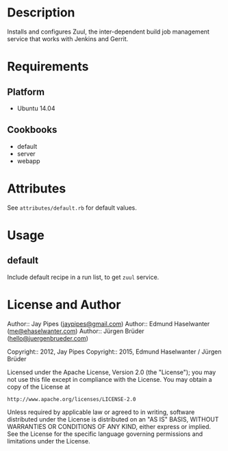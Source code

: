 Description
===========

Installs and configures Zuul, the inter-dependent build job management service that works with Jenkins and Gerrit.

Requirements
============

Platform
--------

* Ubuntu 14.04

Cookbooks
---------

* default
* server
* webapp

Attributes
==========

See `attributes/default.rb` for default values.

Usage
=====

default
-------

Include default recipe in a run list, to get `zuul` service.

License and Author
==================

Author:: Jay Pipes (<jaypipes@gmail.com>)
Author:: Edmund Haselwanter (<me@ehaselwanter.com>)
Author:: Jürgen Brüder (<hello@juergenbrueder.com>)

Copyright:: 2012, Jay Pipes
Copyright:: 2015, Edmund Haselwanter / Jürgen Brüder

Licensed under the Apache License, Version 2.0 (the "License");
you may not use this file except in compliance with the License.
You may obtain a copy of the License at

    http://www.apache.org/licenses/LICENSE-2.0

Unless required by applicable law or agreed to in writing, software
distributed under the License is distributed on an "AS IS" BASIS,
WITHOUT WARRANTIES OR CONDITIONS OF ANY KIND, either express or implied.
See the License for the specific language governing permissions and
limitations under the License.
